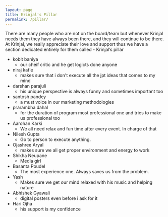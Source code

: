 ```yaml
---
layout: page
title: Krinjal's Pillar
permalink: /pillar/
---
```


There are many people who are not on the board/team but whenever Krinjal needs them they have always been there, and they will continue to be there. At Krinjal, we really appreciate their love and support thus we have a section dedicated entirely for them called - Krinjal’s pillar

- kobit baniya
  - our cheif critic and he get logicts done anyone
- niraj kafle
  - makes sure that i don't execute all the jpt ideas that comes to my mind
- darshan parajuli
  - his unique perspective is always funny and sometimes important too
- santosh pandey
  - a must voice in our marketing methodologies
- prarambha dahal
  - for the duration of program most professional one and tries to make us professional too
- Aarohan Karki
  - We all need relax and fun time after every event. In charge of that
- Nilesh Gupta
  - Go to person to execute anything.
- Ojashree Aryal
  - makes sure we all get proper environment and energy to work
- Shikha Neupane
  - Media girl
- Basanta Poudel
  - The most experience one. Always saves us from the problem.
- Yash
  - Makes sure we get our mind relaxed with his music and helping nature
- Abhishek Gyawali
  - digital posters even before i ask for it
- Hari Ojha
  - his support is my confidence
